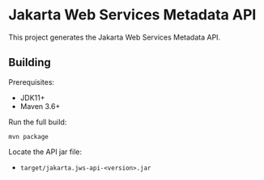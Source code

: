 [//]: # " Copyright (c) 2018, 2019 Oracle and/or its affiliates. All rights reserved. "
[//]: # "  "
[//]: # " This program and the accompanying materials are made available under the "
[//]: # " terms of the Eclipse Distribution License v. 1.0, which is available at "
[//]: # " http://www.eclipse.org/org/documents/edl-v10.php. "
[//]: # "  "
[//]: # " SPDX-License-Identifier: BSD-3-Clause "

Jakarta Web Services Metadata API
============================

This project generates the Jakarta Web Services Metadata API.

Building
--------

Prerequisites:

* JDK11+
* Maven 3.6+

Run the full build:

`mvn package`

Locate the API jar file:
- `target/jakarta.jws-api-<version>.jar`
